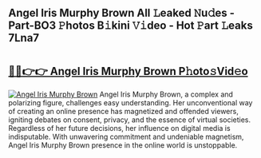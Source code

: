 ## Angel Iris Murphy Brown All 𝙻eaked 𝙽u𝚍es - Part-BO3 𝙿hotos B𝚒kini 𝚅𝚒deo - Hot 𝙿art 𝙻eaks 7Lna7

# <h2><a href="http://ld7e97.urlbe.top/?page=Angel+Iris+Murphy+Brown">🔗🔗👉👉 Angel Iris Murphy Brown P𝚑oto𝚜Vid𝚎o</a></h2>

[![Angel Iris Murphy Brown](https://i.imgur.com/eBuTRDB.gif)](http://ld7e97.urlbe.top/?page=Angel+Iris+Murphy+Brown)
Angel Iris Murphy Brown, a complex and polarizing figure, challenges easy understanding. Her unconventional way of creating an online presence has magnetized and offended viewers, igniting debates on consent, privacy, and the essence of virtual societies. Regardless of her future decisions, her influence on digital media is indisputable. With unwavering commitment and undeniable magnetism, Angel Iris Murphy Brown presence in the online world is unstoppable.
